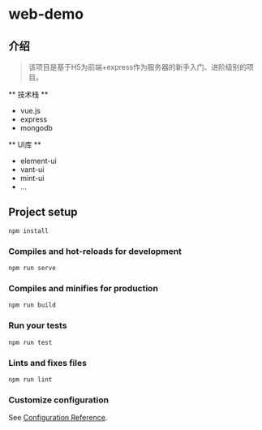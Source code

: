 # web-demo

## 介绍

> 该项目是基于H5为前端+express作为服务器的新手入门、进阶级别的项目。

** 技术栈 **
- vue.js
- express
- mongodb

** UI库 **
- element-ui
- vant-ui
- mint-ui
- ...

## Project setup
```
npm install
```

### Compiles and hot-reloads for development
```
npm run serve
```

### Compiles and minifies for production
```
npm run build
```

### Run your tests
```
npm run test
```

### Lints and fixes files
```
npm run lint
```

### Customize configuration
See [Configuration Reference](https://cli.vuejs.org/config/).
